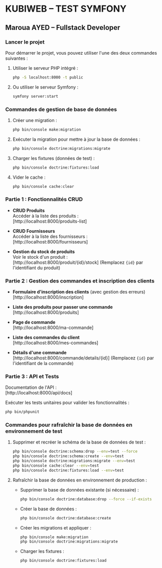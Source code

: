 # KUBIWEB – TEST SYMFONY 
## Maroua AYED – Fullstack Developer 

### Lancer le projet
Pour démarrer le projet, vous pouvez utiliser l'une des deux commandes suivantes :

1. Utiliser le serveur PHP intégré :
   ```bash
   php -S localhost:8000 -t public
   ```

2. Ou utiliser le serveur Symfony :
   ```bash
   symfony server:start
   ```

### Commandes de gestion de base de données

1. Créer une migration :
   ```bash
   php bin/console make:migration
   ```

2. Exécuter la migration pour mettre à jour la base de données :
   ```bash
   php bin/console doctrine:migrations:migrate
   ```

3. Charger les fixtures (données de test) :
   ```bash
   php bin/console doctrine:fixtures:load
   ```

4. Vider le cache :
   ```bash
   php bin/console cache:clear
   ```

### Partie 1 : Fonctionnalités CRUD

- **CRUD Produits**  
  Accéder à la liste des produits :  
  [http://localhost:8000/produits-list]
- **CRUD Fournisseurs**  
  Accéder à la liste des fournisseurs :  
  [http://localhost:8000/fournisseurs]

- **Gestion du stock de produits**  
  Voir le stock d'un produit :  
  [http://localhost:8000/produit/{id}/stock]
  (Remplacez `{id}` par l'identifiant du produit)

### Partie 2 : Gestion des commandes et inscription des clients

- **Formulaire d'inscription des clients** (avec gestion des erreurs)  
  [http://localhost:8000/inscription]

- **Liste des produits pour passer une commande**  
  [http://localhost:8000/produits]

- **Page de commande**  
  [http://localhost:8000/ma-commande]

- **Liste des commandes du client**  
  [http://localhost:8000/mes-commandes]

- **Détails d'une commande**  
  [http://localhost:8000/commande/details/{id}]
  (Remplacez `{id}` par l'identifiant de la commande)

### Partie 3 : API et Tests

   Documentation de l'API :  
   [http://localhost:8000/api/docs]

   Exécuter les tests unitaires pour valider les fonctionnalités :  
   ```bash
   php bin/phpunit
   ```

### Commandes pour rafraîchir la base de données en environnement de test

1. Supprimer et recréer le schéma de la base de données de test :
   ```bash
   php bin/console doctrine:schema:drop --env=test --force
   php bin/console doctrine:schema:create --env=test
   php bin/console doctrine:migrations:migrate --env=test
   php bin/console cache:clear --env=test
   php bin/console doctrine:fixtures:load --env=test
   ```

2. Rafraîchir la base de données en environnement de production :

   - Supprimer la base de données existante (si nécessaire) :
     ```bash
     php bin/console doctrine:database:drop --force --if-exists
     ```

   - Créer la base de données :
     ```bash
     php bin/console doctrine:database:create
     ```

   - Créer les migrations et appliquer :
     ```bash
     php bin/console make:migration
     php bin/console doctrine:migrations:migrate
     ```

   - Charger les fixtures :
     ```bash
     php bin/console doctrine:fixtures:load
     ```
```